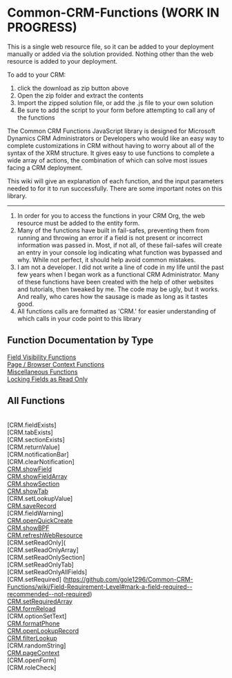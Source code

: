 # Common-CRM-Functions (WORK IN PROGRESS)
This is a single web resource file, so it can be added to your deployment manually or added via the solution provided. Nothing other than the web resource is added to your deployment.

To add to your CRM:

1) click the download as zip button above
2) Open the zip folder and extract the contents
3) Import the zipped solution file, or add the .js file to your own solution
4) Be sure to add the script to your form before attempting to call any of the functions

The Common CRM Functions JavaScript library is designed for Microsoft Dynamics CRM Administrators or Developers who would like an easy way to complete customizations in CRM without having to worry about all of the syntax of the XRM structure. It gives easy to use functions to complete a wide array of actions, the combination of which can solve most issues facing a CRM deployment. 

This wiki will give an explanation of each function, and the input parameters needed to for it to run successfully. There are some important notes on this library.

***

1) In order for you to access the functions in your CRM Org, the web resource must be added to the entity form.
2) Many of the functions have built in fail-safes, preventing them from running and throwing an error if a field is not present or incorrect information was passed in. Most, if not all, of these fail-safes will create an entry in your console log indicating what function was bypassed and why. While not perfect, it should help avoid common mistakes.
3) I am not a developer. I did not write a line of code in my life until the past few years when I began work as a functional CRM Administrator. Many of these functions have been created with the help of other websites and tutorials, then tweaked by me. The code may be ugly, but it works. And really, who cares how the sausage is made as long as it tastes good.
4) All functions calls are formatted as 'CRM.<functionName>' for easier understanding of which calls in your code point to this library

## Function Documentation by Type
[Field Visibility Functions](https://github.com/gole1296/Common-CRM-Functions/wiki/Change-Field-Visibility-Functions) <br>
[Page / Browser Context Functions](https://github.com/gole1296/Common-CRM-Functions/wiki/Page---Browser-Context-Functions)<br>
[Miscellaneous Functions](https://github.com/gole1296/Common-CRM-Functions/wiki/Miscellaneous-Functions)<br>
[Locking Fields as Read Only](https://github.com/gole1296/Common-CRM-Functions/wiki/Read-Only-and-Editable-Fields)<br>

## All Functions
<br>[CRM.fieldExists]
<br>[CRM.tabExists]
<br>[CRM.sectionExists]
<br>[CRM.returnValue]
<br>[CRM.notificationBar]
<br>[CRM.clearNotification]
<br>[CRM.showField](https://github.com/gole1296/Common-CRM-Functions/wiki/Change-Field-Visibility-Functions)
<br>[CRM.showFieldArray](https://github.com/gole1296/Common-CRM-Functions/wiki/Change-Field-Visibility-Functions)
<br>[CRM.showSection](https://github.com/gole1296/Common-CRM-Functions/wiki/Change-Field-Visibility-Functions)
<br>[CRM.showTab](https://github.com/gole1296/Common-CRM-Functions/wiki/Change-Field-Visibility-Functions)
<br>[CRM.setLookupValue]
<br>[CRM.saveRecord](https://github.com/gole1296/Common-CRM-Functions/wiki/Miscellaneous-Functions#save-record)
<br>[CRM.fieldWarning]
<br>[CRM.openQuickCreate](https://github.com/gole1296/Common-CRM-Functions/wiki/Miscellaneous-Functions#open-quick-create-form)
<br>[CRM.showBPF](https://github.com/gole1296/Common-CRM-Functions/wiki/Miscellaneous-Functions#show-or-hide-business-process-flow)
<br>[CRM.refreshWebResource](https://github.com/gole1296/Common-CRM-Functions/wiki/Miscellaneous-Functions#refresh-web-resource)
<br>[CRM.setReadOnly](
<br>[CRM.setReadOnlyArray]
<br>[CRM.setReadOnlySection]
<br>[CRM.setReadOnlyTab]
<br>[CRM.setReadOnlyAllFields]
<br>[CRM.setRequired] (https://github.com/gole1296/Common-CRM-Functions/wiki/Field-Requirement-Level#mark-a-field-required--recommended--not-required)
<br>[CRM.setRequiredArray](https://github.com/gole1296/Common-CRM-Functions/wiki/Field-Requirement-Level#mark-an-array-of-fields-required--recommended--not-required)
<br>[CRM.formReload](https://github.com/gole1296/Common-CRM-Functions/wiki/Miscellaneous-Functions#form-reload-and-refresh)
<br>[CRM.optionSetText]
<br>[CRM.formatPhone](https://github.com/gole1296/Common-CRM-Functions/wiki/Miscellaneous-Functions#format-phone-number-10-digit-us-format)
<br>[CRM.openLookupRecord](https://github.com/gole1296/Common-CRM-Functions/wiki/Miscellaneous-Functions#open-the-contents-of-a-lookup-field)
<br>[CRM.filterLookup](https://github.com/gole1296/Common-CRM-Functions/wiki/Miscellaneous-Functions#filter-a-lookup-field-based-on-another-field-value)
<br>[CRM.randomString]
<br>[CRM.pageContext](https://github.com/gole1296/Common-CRM-Functions/wiki/Page---Browser-Context-Functions#page-context-function)
<br>[CRM.openForm]
<br>[CRM.roleCheck]
